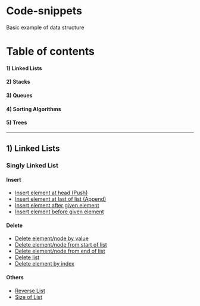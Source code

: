 # Code-snippets

Basic example of data structure

# Table of contents

#### 1) Linked Lists
#### 2) Stacks
#### 3) Queues
#### 4) Sorting Algorithms
#### 5) Trees

<hr/>

## 1) Linked Lists

### Singly Linked List
#### Insert
* [Insert element at head (Push)](/data-structure/linked-list/singly-linked-list.py#L28-L38)
* [Insert element at last of list (Append)](/data-structure/linked-list/singly-linked-list.py#L40-L58)
* [Insert element after given element](/data-structure/linked-list/singly-linked-list.py#L60-L75)
* [Insert element before given element](/data-structure/linked-list/singly-linked-list.py#L78-L105)

#### Delete
* [Delete element/node by value](/data-structure/linked-list/singly-linked-list.py#L108-L136)
* [Delete element/node from start of list](/data-structure/linked-list/singly-linked-list.py#L139-L146)
* [Delete element/node from end of list](/data-structure/linked-list/singly-linked-list.py#L148-L159)
* [Delete list](/data-structure/linked-list/singly-linked-list.py#L161-L168)
* [Delete element by index](/data-structure/linked-list/singly-linked-list.py#L171-L199)

#### Others
* [Reverse List](/data-structure/linked-list/singly-linked-list.py#L205-L219)
* [Size of List](/data-structure/linked-list/singly-linked-list.py#L222-L238)
